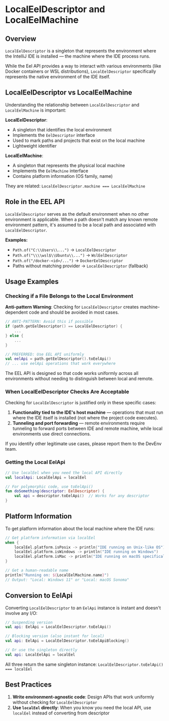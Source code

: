 # LocalEelDescriptor and LocalEelMachine

## Overview

`LocalEelDescriptor` is a singleton that represents the environment where the IntelliJ IDE is installed — the machine where the IDE process runs.

While the Eel API provides a way to interact with various environments (like Docker containers or WSL distributions), `LocalEelDescriptor` specifically represents the native environment of the IDE itself.

## LocalEelDescriptor vs LocalEelMachine

Understanding the relationship between `LocalEelDescriptor` and `LocalEelMachine` is important:

**LocalEelDescriptor**:
- A singleton that identifies the local environment
- Implements the `EelDescriptor` interface
- Used to mark paths and projects that exist on the local machine
- Lightweight identifier

**LocalEelMachine**:
- A singleton that represents the physical local machine
- Implements the `EelMachine` interface
- Contains platform information (OS family, name)

They are related: `LocalEelDescriptor.machine === LocalEelMachine`

## Role in the EEL API

`LocalEelDescriptor` serves as the default environment when no other environment is applicable. When a path doesn't match any known remote environment pattern, it's assumed to be a local path and associated with `LocalEelDescriptor`.

**Examples:**
- `Path.of("C:\\Users\\...")` → `LocalEelDescriptor`
- `Path.of("\\\\wsl$\\Ubuntu\\...")` → `WslEelDescriptor`
- `Path.of("/docker-<id>/...")` → `DockerEelDescriptor`
- Paths without matching provider → `LocalEelDescriptor` (fallback)

## Usage Examples

### Checking if a File Belongs to the Local Environment

**Anti-pattern Warning**: Checking for `LocalEelDescriptor` creates machine-dependent code and should be avoided in most cases.

```kotlin
// ANTI-PATTERN: Avoid this if possible
if (path.getEelDescriptor() == LocalEelDescriptor) {
    ...
} else {
    ...
}

// PREFERRED: Use EEL API uniformly
val eelApi = path.getEelDescriptor().toEelApi()
// ... use eelApi operations that work everywhere
```

The EEL API is designed so that code works uniformly across all environments without needing to distinguish between local and remote.

### When LocalEelDescriptor Checks Are Acceptable

Checking for `LocalEelDescriptor` is justified only in these specific cases:

1. **Functionality tied to the IDE's host machine** — operations that must run where the IDE itself is installed (not where the project code executes).
2. **Tunneling and port forwarding** — remote environments require tunneling to forward ports between IDE and remote machine, while local environments use direct connections.

If you identify other legitimate use cases, please report them to the DevEnv team.

### Getting the Local EelApi

```kotlin
// Use localEel when you need the local API directly
val localApi: LocalEelApi = localEel

// For polymorphic code, use toEelApi()
fun doSomething(descriptor: EelDescriptor) {
    val api = descriptor.toEelApi()  // Works for any descriptor
}
```

## Platform Information

To get platform information about the local machine where the IDE runs:

```kotlin
// Get platform information via localEel
when {
    localEel.platform.isPosix -> println("IDE running on Unix-like OS")
    localEel.platform.isWindows -> println("IDE running on Windows")
    localEel.platform.isMac -> println("IDE running on macOS specifically")
}

// Get a human-readable name
println("Running on: ${LocalEelMachine.name}")
// Output: "Local: Windows 11" or "Local: macOS Sonoma"
```

## Conversion to EelApi

Converting `LocalEelDescriptor` to an `EelApi` instance is instant and doesn't involve any I/O:

```kotlin
// Suspending version
val api: EelApi = LocalEelDescriptor.toEelApi()

// Blocking version (also instant for local)
val api: EelApi = LocalEelDescriptor.toEelApiBlocking()

// Or use the singleton directly
val api: LocalEelApi = localEel
```

All three return the same singleton instance: `LocalEelDescriptor.toEelApi() === localEel`

## Best Practices

1. **Write environment-agnostic code**: Design APIs that work uniformly without checking for `LocalEelDescriptor`
2. **Use `localEel` directly**: When you know you need the local API, use `localEel` instead of converting from descriptor
